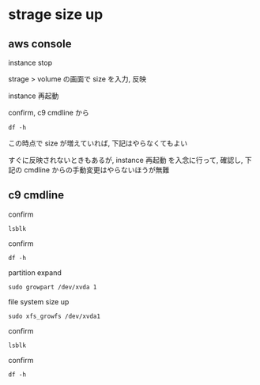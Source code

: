 
# strage size up


## aws console

instance stop

strage > volume の画面で size を入力, 反映

instance 再起動


confirm, c9 cmdline から

```
df -h
```

この時点で size が増えていれば, 下記はやらなくてもよい

すぐに反映されないときもあるが,
instance 再起動 を入念に行って, 確認し,
下記の cmdline からの手動変更はやらないほうが無難



## c9 cmdline

confirm

```
lsblk
```

confirm

```
df -h
```

partition expand

```
sudo growpart /dev/xvda 1
```

file system size up

```
sudo xfs_growfs /dev/xvda1
```

confirm

```
lsblk
```

confirm

```
df -h
```



